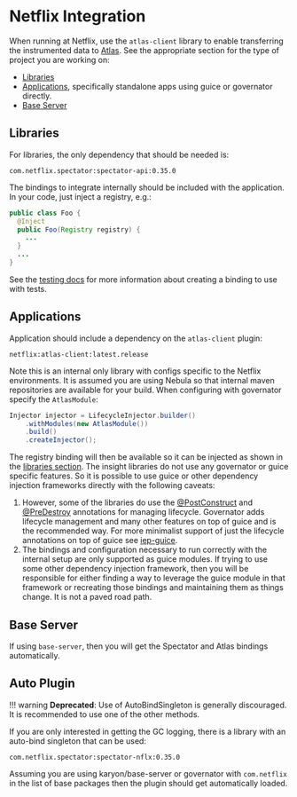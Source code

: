 # Netflix Integration

When running at Netflix, use the `atlas-client` library to enable transferring the instrumented data to [Atlas](http://github.com/Netflix/atlas/wiki/). See the appropriate section for the type of project you are working on:

* [Libraries](#libraries)
* [Applications](#applications), specifically standalone apps using guice or governator directly.
* [Base Server](#base-server)

## Libraries

For libraries, the only dependency that should be needed is:

```
com.netflix.spectator:spectator-api:0.35.0
```

The bindings to integrate internally should be included with the application. In your code, just inject a registry, e.g.:

```java
public class Foo {
  @Inject
  public Foo(Registry registry) {
    ...
  }
  ...
}
```

See the [testing docs](Testing) for more information about creating a binding to use with tests.

## Applications

Application should include a dependency on the `atlas-client` plugin:

```
netflix:atlas-client:latest.release
```

Note this is an internal only library with configs specific to the Netflix environments. It is assumed you are using Nebula so that internal maven repositories are available for your build. When configuring with governator specify the `AtlasModule`:

```java
Injector injector = LifecycleInjector.builder()
    .withModules(new AtlasModule())
    .build()
    .createInjector();
```

The registry binding will then be available so it can be injected as shown in the [libraries section](#libraries). The insight libraries do not use any governator or guice specific features. So it is possible to use guice or other dependency injection frameworks directly with the following caveats:

1. However, some of the libraries do use the [@PostConstruct](http://docs.oracle.com/javaee/7/api/javax/annotation/PostConstruct.html) and [@PreDestroy](http://docs.oracle.com/javaee/7/api/javax/annotation/PreDestroy.html) annotations for managing lifecycle. Governator adds lifecycle management and many other features on top of guice and is the recommended way. For more minimalist support of just the lifecycle annotations on top of guice see [iep-guice](https://github.com/Netflix/iep/tree/master/iep-guice#description).
2. The bindings and configuration necessary to run correctly with the internal setup are only supported as guice modules. If trying to use some other dependency injection framework, then you will be responsible for either finding a way to leverage the guice module in that framework or recreating those bindings and maintaining them as things change. It is not a paved road path.

## Base Server

If using `base-server`, then you will get the Spectator and Atlas bindings automatically.

## Auto Plugin

!!! warning
    **Deprecated**: Use of AutoBindSingleton is generally discouraged. It is recommended to
    use one of the other methods.

If you are only interested in getting the GC logging, there is a library with an auto-bind singleton that can be used:

```
com.netflix.spectator:spectator-nflx:0.35.0
```

Assuming you are using karyon/base-server or governator with `com.netflix` in the list of base packages then the plugin should get automatically loaded.
